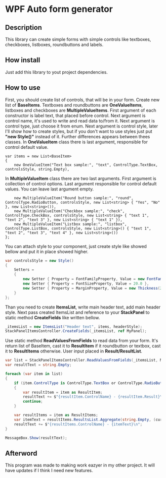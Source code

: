 # WPF Auto form generator
## Description
This library can create simple forms with simple controls like textboxes, checkboxes, listboxes, roundbuttons and labels.

## How install

Just add this library to yout project dependencies.

## How to use

First, you should create list of controls, that will be in your form. Create new list of **BaseItems**. Textboxes and roundbuttons are **OneValueItems**, listboxes and checkboxes are **MultipleValueItems**. First argument of each constructor is label text, that placed before control. Next argument is control name, it's used to write and read data to/from it. Next argument is control type, just choose it from enum. Next argument is control style, later I'll show how to create styles, but if you don't want to use styles just put **"new Style()"** instead of it. Further differences appears between thees classes. In **OneValueItem** class there is last argument, responsible for control default value.

    var items = new List<BaseItem>
    {
    	new OneValueItem("Text box sample:", "text", ControlType.TextBox, controlsStyle, string.Empty),

In **MultipleValueItem** class there are two last arguments. First argument is collection of control options. Last argument responsible for control default values. You can leave last argument empty.

    	new MultipleValueItem("Round button sample:", "round", ControlType.RadioButton, controlsStyle, new List<string> { "Yes", "No" }, new List<string>()),
    	new MultipleValueItem("Checkbox sample:", "check", ControlType.CheckBox, controlsStyle, new List<string> { "text 1", "text 2", "text 3" }, new List<string> { "text 1" }),
    	new MultipleValueItem("Listbox sample:", "listbox", ControlType.ListBox, controlsStyle, new List<string>() { "text 1", "text 2", "text 3", "text 4" }, new List<string>())
    };

You can attach style to your component, just create style like showed bellow and put it in place showed higher.

```csharp
var controlsStyle = new Style()
{
	Setters =
	{
		new Setter { Property = FontFamilyProperty, Value = new FontFamily("Verdana") },
		new Setter { Property = FontSizeProperty, Value = 20.0 },
		new Setter { Property = MarginProperty, Value = new Thickness(20.0, 5.0, 20.0, 5.0) },
	}
};
```

Than you need to create **ItemsList**, write main header text, add main header style. Next pass created ItemsList and reference to your **StackPanel** to static method **CreateFields** like written bellow.

```csharp
_itemsList = new ItemsList("Header text", items, headerStyle);
StackPanelItemsController.CreateFields(_itemsList, ref MyPanel);
```

Use static method **ReadValuesFromFields** to read data from your form. It's return list of BaseItem, cast it to **ResultItem** if it roundbutton or textbox, cast it to **ResultItems** otherwise. User input placed in **Result/ResultList**.

```csharp
var list = StackPanelItemsController.ReadValuesFromFields(_itemsList, MyPanel);
var resultText = string.Empty;

foreach (var item in list)
{
	if (item.ControlType is ControlType.TextBox or ControlType.RadioButton)
	{
		var resultItem = item as ResultItem;
		resultText += $"{resultItem.ControlName} - {resultItem.Result}\n";
		continue;
	}

	var resultItems = item as ResultItems;
	var itemText = resultItems.ResultsList.Aggregate(string.Empty, (current, el) => current + el);
	resultText += $"{resultItems.ControlName} - {itemText}\n";
}

MessageBox.Show(resultText);
```

## Afterword

This program was made to making work eazyer in my other project. It will have updates if I think I need new features.
